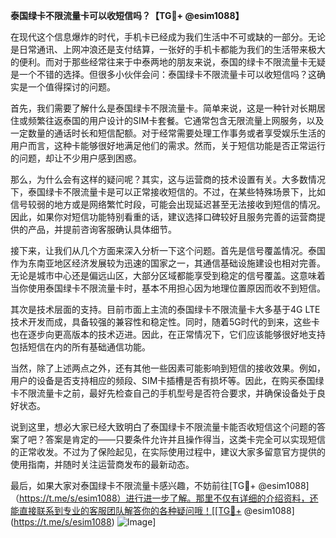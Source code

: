 **泰国绿卡不限流量卡可以收短信吗？【TG💪+ @esim1088】**

在现代这个信息爆炸的时代，手机卡已经成为我们生活中不可或缺的一部分。无论是日常通讯、上网冲浪还是支付结算，一张好的手机卡都能为我们的生活带来极大的便利。而对于那些经常往来于中泰两地的朋友来说，泰国的绿卡不限流量卡无疑是一个不错的选择。但很多小伙伴会问：泰国绿卡不限流量卡可以收短信吗？这确实是一个值得探讨的问题。

首先，我们需要了解什么是泰国绿卡不限流量卡。简单来说，这是一种针对长期居住或频繁往返泰国的用户设计的SIM卡套餐。它通常包含无限流量上网服务，以及一定数量的通话时长和短信配额。对于经常需要处理工作事务或者享受娱乐生活的用户而言，这种卡能够很好地满足他们的需求。然而，关于短信功能是否正常运行的问题，却让不少用户感到困惑。

那么，为什么会有这样的疑问呢？其实，这与运营商的技术设置有关。大多数情况下，泰国绿卡不限流量卡是可以正常接收短信的。不过，在某些特殊场景下，比如信号较弱的地方或是网络繁忙时段，可能会出现延迟甚至无法接收到短信的情况。因此，如果你对短信功能特别看重的话，建议选择口碑较好且服务完善的运营商提供的产品，并提前咨询客服确认具体细节。

接下来，让我们从几个方面来深入分析一下这个问题。首先是信号覆盖情况。泰国作为东南亚地区经济发展较为迅速的国家之一，其通信基础设施建设也相对完善。无论是城市中心还是偏远山区，大部分区域都能享受到稳定的信号覆盖。这意味着当你使用泰国绿卡不限流量卡时，基本不用担心因为地理位置原因而收不到短信。

其次是技术层面的支持。目前市面上主流的泰国绿卡不限流量卡大多基于4G LTE技术开发而成，具备较强的兼容性和稳定性。同时，随着5G时代的到来，这些卡也在逐步向更高版本的技术迈进。因此，在正常情况下，它们应该能够很好地支持包括短信在内的所有基础通信功能。

当然，除了上述两点之外，还有其他一些因素可能影响到短信的接收效果。例如，用户的设备是否支持相应的频段、SIM卡插槽是否有损坏等。因此，在购买泰国绿卡不限流量卡之前，最好先检查自己的手机型号是否符合要求，并确保设备处于良好状态。

说到这里，想必大家已经大致明白了泰国绿卡不限流量卡能否收短信这个问题的答案了吧？答案是肯定的——只要条件允许并且操作得当，这类卡完全可以实现短信的正常收发。不过为了保险起见，在实际使用过程中，建议大家多留意官方提供的使用指南，并随时关注运营商发布的最新动态。

最后，如果大家对泰国绿卡不限流量卡感兴趣，不妨前往[TG💪+ @esim1088]（https://t.me/s/esim1088）进行进一步了解。那里不仅有详细的介绍资料，还能直接联系到专业的客服团队解答你的各种疑问哦！[[TG💪+ @esim1088](https://t.me/s/esim1088) ![Image](https://i.postimg.cc/4NQfJmqS/Snipaste-2025-05-13-00-14-12.png)]